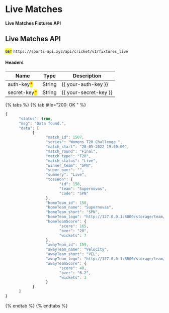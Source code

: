 # Live Matches

**Live Matches Fixtures API**

## Live Matches API

<mark style="color:blue;">`GET`</mark> `https://sports-api.xyz/api/cricket/v1/fixtures_live`

#### Headers

| Name                                         | Type   | Description             |
| -------------------------------------------- | ------ | ----------------------- |
| auth-key<mark style="color:red;">\*</mark>   | String | \{{ your-auth-key \}}   |
| secret-key<mark style="color:red;">\*</mark> | String | \{{ your-secret-key \}} |

{% tabs %}
{% tab title="200: OK " %}
```javascript
{
      "status": true,
      "msg": "Data found.",
      "data": [
            {
                  "match_id": 1507,
                  "series": "Womens T20 Challenge ",
                  "match_start": "28-05-2022 19:30:00",
                  "match_round": "Final",
                  "match_type": "T20",
                  "match_status": "Live",
                  "winner_team": "SPN",
                  "super_over": "",
                  "summery": "Live",
                  "tossWon": {
                        "id": 158,
                        "team": "Supernovas",
                        "code": "SPN"
                  },
                  "homeTeam_id": 158,
                  "homeTeam_name": "Supernovas",
                  "homeTeam_short": "SPN",
                  "homeTeam_logo": "http://127.0.0.1:8000/storage/team/flag/SPN.jpg",
                  "homeTeamScore": {
                        "score": 165,
                        "over": "20",
                        "wickets": 7
                  },
                  "awayTeam_id": 159,
                  "awayTeam_name": "Velocity",
                  "awayTeam_short": "VEL",
                  "awayTeam_logo": "http://127.0.0.1:8000/storage/team/flag/VEL.jpg",
                  "awayTeamScore": {
                        "score": 40,
                        "over": "6.2",
                        "wickets": 3
                  }
            }
      ]
}
```
{% endtab %}
{% endtabs %}

